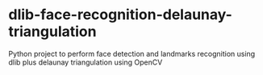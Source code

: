 # dlib-face-recognition-delaunay-triangulation
Python project to perform face detection and landmarks recognition using dlib plus delaunay triangulation using OpenCV
